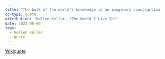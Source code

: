 ```yaml
---
title: "The bulk of the world's knowledge is an imaginary construction."
cc-type: quote
attribution: "Hellen Keller, *The World I Live In*"
date: 2023-08-06
tags:
  - Hellen Keller
  - quote
---
```

[Wikiquote](https://en.wikiquote.org/wiki/Helen_Keller)
